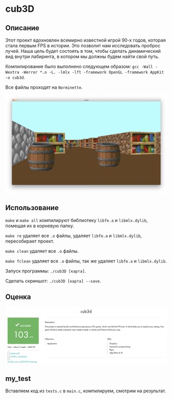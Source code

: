# cub3D

## Описание

Этот проект вдохновлен всемирно известной игрой 90-х годов, которая стала первым FPS в истории. Это позволит нам исследовать проброс лучей. Наша цель будет состоять в том, чтобы сделать динамический вид внутри лабиринта, в котором мы должны будем найти свой путь.

Компилирование было выполнено следующем образом: ``gcc -Wall -Wextra -Werror *.o -L. -lmlx -lft -framework OpenGL -framework AppKit -o cub3d``.

Все файлы проходят на ``Norminette``.

<p align="center">
  <img src="media/screenshot_from_the_game.png"/>
</p>

## Использование

``make`` и ``make all`` компилируют библиотеку ``libfе.a`` и ``libmlx.dylib``, помещая их в корневую папку.

``make re`` удаляет все ``.o`` файлы, удаляет ``libfе.a`` и ``libmlx.dylib``, пересобирает проект.

``make clean`` удаляет все ``.o`` файлы.

``make fclean`` удаляет все ``.o`` файлы, так же удаляет ``libfе.a`` и ``libmlx.dylib``.

Запуск программы: ``./cub3D [карта]``.

Сделать скриншот: ``./cub3D [карта] --save``.

## Оценка

![alt tag](media/appraisal_cub3D.png "Оценка проекта cub3D")

## my_test

Вставляем код из ``tests.c`` в ``main.c``, компилируем, смотрим на результат.
